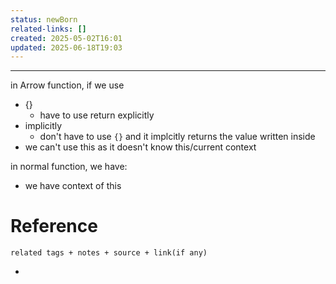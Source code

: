 ```yaml
---
status: newBorn
related-links: []
created: 2025-05-02T16:01
updated: 2025-06-18T19:03
---
```

---

in Arrow function, if we use 
- {}
	- have to use return explicitly
- implicitly
	- don't have to use `{}` and it implcitly returns the value written inside
- we can't use this as it doesn't know this/current context

in normal function, we have:
- we have context of this



# Reference
`related tags + notes + source + link(if any)`
 

- 